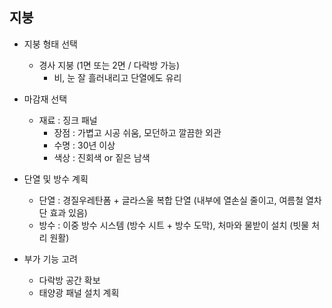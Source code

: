## 지붕 

- 지붕 형태 선택
  - 경사 지붕 (1면 또는 2면 / 다락방 가능)
    - 비, 눈 잘 흘러내리고 단열에도 유리

- 마감재 선택
  - 재료 : 징크 패널
    - 장점 : 가볍고 시공 쉬움, 모던하고 깔끔한 외관
    - 수명 : 30년 이상
    - 색상 : 진회색 or 짙은 남색
   
- 단열 및 방수 계획
  - 단열 : 경질우레탄폼 + 글라스울 복합 단열 (내부에 열손실 줄이고, 여름철 열차단 효과 있음)
  - 방수 : 이중 방수 시스템 (방수 시트 + 방수 도막), 처마와 물받이 설치 (빗물 처리 원활)
 
- 부가 기능 고려
  - 다락방 공간 확보
  - 태양광 패널 설치 계획
    
    
